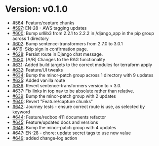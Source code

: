 # Version: v0.1.0

* [#564](https://github.com/i-dot-ai/redbox-copilot/pull/564): Feature/capture chunks
* [#597](https://github.com/i-dot-ai/redbox-copilot/pull/597): EN-28 - AWS tagging updates
* [#600](https://github.com/i-dot-ai/redbox-copilot/pull/600): Bump urllib3 from 2.2.1 to 2.2.2 in /django_app in the pip group across 1 directory
* [#602](https://github.com/i-dot-ai/redbox-copilot/pull/602): Bump sentence-transformers from 2.7.0 to 3.0.1
* [#619](https://github.com/i-dot-ai/redbox-copilot/pull/619): Skip sign in confirmation page.
* [#628](https://github.com/i-dot-ai/redbox-copilot/pull/628): Persist route in Django chat message.
* [#630](https://github.com/i-dot-ai/redbox-copilot/pull/630): [A/B] Changes to the RAG functionality
* [#631](https://github.com/i-dot-ai/redbox-copilot/pull/631): Added build targets to the correct modules for terraform apply
* [#632](https://github.com/i-dot-ai/redbox-copilot/pull/632): Feature/UI tweaks
* [#634](https://github.com/i-dot-ai/redbox-copilot/pull/634): Bump the minor-patch group across 1 directory with 9 updates
* [#635](https://github.com/i-dot-ai/redbox-copilot/pull/635): Added vanilla route
* [#636](https://github.com/i-dot-ai/redbox-copilot/pull/636): Revert sentence-transformers version to < 3.0.
* [#637](https://github.com/i-dot-ai/redbox-copilot/pull/637): Fix links in top nav to be absolute rather than relative.
* [#639](https://github.com/i-dot-ai/redbox-copilot/pull/639): Bump the minor-patch group with 2 updates
* [#640](https://github.com/i-dot-ai/redbox-copilot/pull/640): Revert "Feature/capture chunks"
* [#642](https://github.com/i-dot-ai/redbox-copilot/pull/642): Journey tests - ensure correct route is use, as selected by keyword
* [#644](https://github.com/i-dot-ai/redbox-copilot/pull/644): Feature/redbox 411 documents refactor
* [#645](https://github.com/i-dot-ai/redbox-copilot/pull/645): Feature/updated docs and versions
* [#646](https://github.com/i-dot-ai/redbox-copilot/pull/646): Bump the minor-patch group with 4 updates
* [#647](https://github.com/i-dot-ai/redbox-copilot/pull/647): EN-28 - chore: update secret tags to use new value
* [#649](https://github.com/i-dot-ai/redbox-copilot/pull/649): added change-log action
